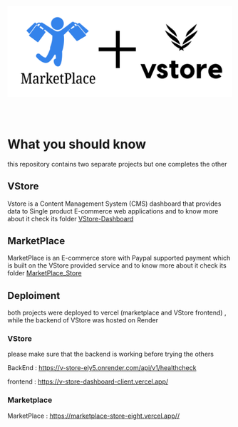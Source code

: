 <img src="./projects.png">

</br></br>

<h1>What you should know</h1>

<p>this repository contains two separate projects but one completes the other  </p>

## VStore 
Vstore is a Content Management System (CMS) dashboard that provides data to Single product E-commerce web applications and to know more about it check its folder <a href="./VStore-Dashboard/">VStore-Dashboard</a>

## MarketPlace 
MarketPlace is an E-commerce store with Paypal supported payment which is built on the VStore provided service and to know more about it check its folder <a href="./MarketPlace_Store/">MarketPlace_Store</a>




## Deploiment 

both projects were deployed to vercel  (marketplace and VStore frontend) , while the backend of VStore was hosted on Render

### VStore  

 please make sure that the backend is working before trying the others 

BackEnd : <a href="https://v-store-dashboard-client.vercel.app/" target="_blank">https://v-store-ely5.onrender.com/api/v1/healthcheck</a>


frontend : <a href="https://v-store-dashboard-client.vercel.app/" target="_blank">https://v-store-dashboard-client.vercel.app/</a>

### Marketplace

MarketPlace : 
<a href="https://v-store-dashboard-client.vercel.app/" target="_blank">https://marketplace-store-eight.vercel.app//</a>



